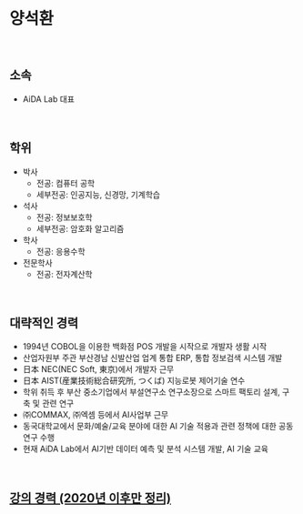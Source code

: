 # **양석환**

<br />

## 소속
- AiDA Lab 대표

<br />

## 학위
- 박사
  - 전공: 컴퓨터 공학
  - 세부전공: 인공지능, 신경망, 기계학습
- 석사
  - 전공: 정보보호학
  - 세부전공: 암호화 알고리즘
- 학사
  - 전공: 응용수학
- 전문학사
  - 전공: 전자계산학

<br />

## 대략적인 경력
- 1994년 COBOL을 이용한 백화점 POS 개발을 시작으로 개발자 생활 시작
- 산업자원부 주관 부산경남 신발산업 업계 통합 ERP, 통합 정보검색 시스템 개발
- 日本 NEC(NEC Soft, 東京)에서 개발자 근무
- 日本 AIST(産業技術総合研究所, つくば) 지능로봇 제어기술 연수
- 학위 취득 후 부산 중소기업에서 부설연구소 연구소장으로 스마트 팩토리 설계, 구축 및 관련 연구
- ㈜COMMAX, ㈜엑셈 등에서 AI사업부 근무
- 동국대학교에서 문화/예술/교육 분야에 대한 AI 기술 적용과 관련 정책에 대한 공동연구 수행
- 현재 AiDA Lab에서 AI기반 데이터 예측 및 분석 시스템 개발, AI 기술 교육

<br />

## [강의 경력 (2020년 이후만 정리)](./README.md)
